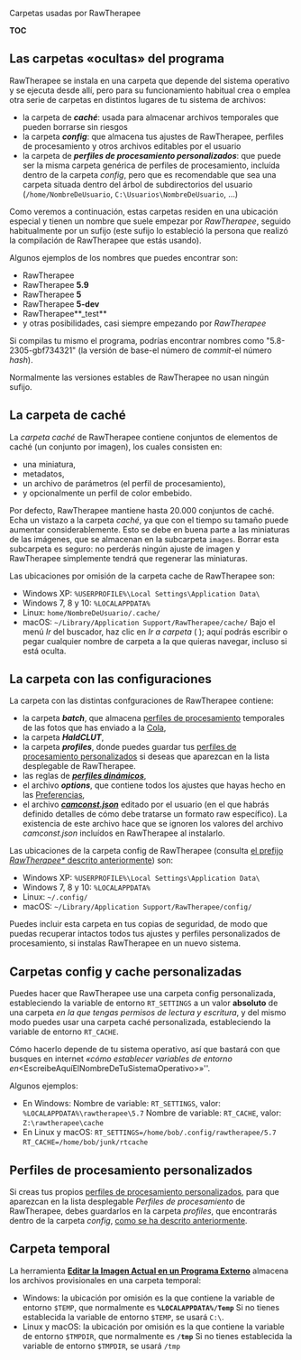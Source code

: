<div class="pagetitle">

Carpetas usadas por RawTherapee

</div>

__TOC__

## Las carpetas «ocultas» del programa

RawTherapee se instala en una carpeta que depende del sistema operativo
y se ejecuta desde allí, pero para su funcionamiento habitual crea o
emplea otra serie de carpetas en distintos lugares de tu sistema de
archivos:

- la carpeta de ***caché***: usada para almacenar archivos temporales
  que pueden borrarse sin riesgos
- la carpeta ***config***: que almacena tus ajustes de RawTherapee,
  perfiles de procesamiento y otros archivos editables por el usuario
- la carpeta de ***perfiles de procesamiento personalizados***: que
  puede ser la misma carpeta genérica de perfiles de procesamiento,
  incluída dentro de la carpeta *config*, pero que es recomendable que
  sea una carpeta situada dentro del árbol de subdirectorios del usuario
  (`/home/NombreDeUsuario`, `C:\Usuarios\NombreDeUsuario`, ...)

Como veremos a continuación, estas carpetas residen en una ubicación
especial y tienen un nombre que suele empezar por *RawTherapee*, seguido
habitualmente por un sufijo (este sufijo lo estableció la persona que
realizó la compilación de RawTherapee que estás usando).

Algunos ejemplos de los nombres que puedes encontrar son:

- RawTherapee
- RawTherapee **5.9**
- RawTherapee **5**
- RawTherapee **5-dev**
- RawTherapee**_test**
- y otras posibilidades, casi siempre empezando por *RawTherapee*

Si compilas tu mismo el programa, podrías encontrar nombres como
"5.8-2305-gbf734321" (la versión de base-el número de *commit*-el número
*hash*).

Normalmente las versiones estables de RawTherapee no usan ningún sufijo.

## La carpeta de caché

La *carpeta caché* de RawTherapee contiene conjuntos de elementos de
caché (un conjunto por imagen), los cuales consisten en:

- una miniatura,
- metadatos,
- un archivo de parámetros (el perfil de procesamiento),
- y opcionalmente un perfil de color embebido.

Por defecto, RawTherapee mantiene hasta 20.000 conjuntos de caché. Echa
un vistazo a la carpeta *caché*, ya que con el tiempo su tamaño puede
aumentar considerablemente. Esto se debe en buena parte a las miniaturas
de las imágenes, que se almacenan en la subcarpeta `images`. Borrar esta
subcarpeta es seguro: no perderás ningún ajuste de imagen y RawTherapee
simplemente tendrá que regenerar las miniaturas.

Las ubicaciones por omisión de la carpeta cache de RawTherapee son:

- Windows XP:
  `%USERPROFILE%\Local Settings\Application Data\`
- Windows 7, 8 y 10:
  `%LOCALAPPDATA%`
- Linux:
  `home/NombreDeUsuario/.cache/`
- macOS:
  `~/Library/Application Support/RawTherapee/cache/`
  Bajo el menú *Ir* del buscador, haz clic en *Ir a carpeta* ( ); aquí
  podrás escribir o pegar cualquier nombre de carpeta a la que quieras
  navegar, incluso si está oculta.

## La carpeta con las configuraciones

La carpeta con las distintas confguraciones de RawTherapee contiene:

- la carpeta ***batch***, que almacena [perfiles de
  procesamiento](Sidecar_Files_-_Processing_Profiles/es "wikilink")
  temporales de las fotos que has enviado a la
  [Cola](Queue/es "wikilink"),
- la carpeta ***HaldCLUT***,
- la carpeta ***profiles***, donde puedes guardar tus [perfiles de
  procesamiento
  personalizados](Sidecar_Files_-_Processing_Profiles/es#Cómo_crear_tus_propios_perfiles_de_procesamiento "wikilink")
  si deseas que aparezcan en la lista desplegable de RawTherapee.
- las reglas de ***[perfiles
  dinámicos](Dynamic_processing_profiles/es "wikilink")***,
- el archivo ***options***, que contiene todos los ajustes que hayas
  hecho en las [Preferencias](Preferences/es "wikilink"),
- el archivo
  ***[camconst.json](Adding_Support_for_New_Raw_Formats/es "wikilink")***
  editado por el usuario (en el que habrás definido detalles de cómo
  debe tratarse un formato raw específico). La existencia de este
  archivo hace que se ignoren los valores del archivo *camconst.json*
  incluídos en RawTherapee al instalarlo.

Las ubicaciones de la carpeta config de RawTherapee (consulta [el
prefijo *RawTherapee\** descrito
anteriormente](#Las_carpetas_«ocultas»_del_programa "wikilink")) son:

- Windows XP:
  `%USERPROFILE%\Local Settings\Application Data\`
- Windows 7, 8 y 10:
  `%LOCALAPPDATA%`
- Linux:
  `~/.config/`
- macOS:
  `~/Library/Application Support/RawTherapee/config/`

Puedes incluir esta carpeta en tus copias de seguridad, de modo que
puedas recuperar intactos todos tus ajustes y perfiles personalizados de
procesamiento, si instalas RawTherapee en un nuevo sistema.

## Carpetas config y cache personalizadas

Puedes hacer que RawTherapee use una carpeta config personalizada,
estableciendo la variable de entorno `RT_SETTINGS` a un valor
**absoluto** de una carpeta *en la que tengas permisos de lectura y
escritura*, y del mismo modo puedes usar una carpeta caché
personalizada, estableciendo la variable de entorno `RT_CACHE`.

Cómo hacerlo depende de tu sistema operativo, así que bastará con que
busques en internet *«cómo establecer variables de entorno
en*<EscreibeAquíElNombreDeTuSistemaOperativo>»''.

Algunos ejemplos:

- En Windows:
  Nombre de variable: `RT_SETTINGS`, valor:
  `%LOCALAPPDATA%\rawtherapee\5.7`
  Nombre de variable: `RT_CACHE`, valor: `Z:\rawtherapee\cache`
- En Linux y macOS:
  `RT_SETTINGS=/home/bob/.config/rawtherapee/5.7`
  `RT_CACHE=/home/bob/junk/rtcache`

## Perfiles de procesamiento personalizados

Si creas tus propios [perfiles de procesamiento
personalizados](Sidecar_Files_-_Processing_Profiles/es#Cómo_crear_tus_propios_perfiles_de_procesamiento "wikilink"),
para que aparezcan en la lista desplegable *Perfiles de procesamiento*
de RawTherapee, debes guardarlos en la carpeta *profiles*, que
encontrarás dentro de la carpeta *config*, [como se ha descrito
anteriormente](#La_carpeta_con_las_configuraciones "wikilink").

## Carpeta temporal

La herramienta **[Editar la Imagen Actual en un Programa
Externo](Edit_Current_Image_in_External_Editor/es "wikilink")** almacena
los archivos provisionales en una carpeta temporal:

- Windows: la ubicación por omisión es la que contiene la variable de
  entorno `$TEMP`, que normalmente es **`%LOCALAPPDATA%/Temp`**
  Si no tienes establecida la variable de entorno `$TEMP`, se usará
  `C:\`.
- Linux y macOS: la ubicación por omisión es la que contiene la variable
  de entorno `$TMPDIR`, que normalmente es **`/tmp`**
  Si no tienes establecida la variable de entorno `$TMPDIR`, se usará
  `/tmp`